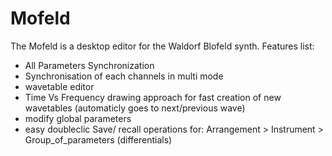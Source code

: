 # Mofeld
The Mofeld is a desktop  editor for the Waldorf Blofeld synth.
Features list:   
- All Parameters Synchronization
- Synchronisation of each channels in multi mode
- wavetable editor
- Time Vs Frequency drawing approach for fast creation of new wavetables (automaticly goes to next/previous wave)
- modify global parameters
- easy doubleclic Save/ recall  operations for:  Arrangement > Instrument > Group_of_parameters (differentials)  


